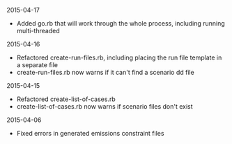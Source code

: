 2015-04-17

* Added go.rb that will work through the whole process, including running multi-threaded

2015-04-16

* Refactored create-run-files.rb, including placing the run file template in a separate file
* create-run-files.rb now warns if it can't find a scenario dd file

2015-04-15

* Refactored create-list-of-cases.rb
* create-list-of-cases.rb now warns if scenario files don't exist


2015-04-06

* Fixed errors in generated emissions constraint files
